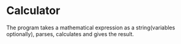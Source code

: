 # Calculator
The program takes a mathematical expression as a string(variables optionally), parses, calculates and gives the result.
